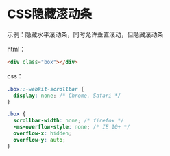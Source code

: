 # CSS隐藏滚动条

示例：隐藏水平滚动条，同时允许垂直滚动，但隐藏滚动条

html：
```html
<div class="box"></div>
```

css：
```css
.box::-webkit-scrollbar {
  display: none; /* Chrome, Safari */
}

.box {
  scrollbar-width: none; /* firefox */
  -ms-overflow-style: none; /* IE 10+ */
  overflow-x: hidden;
  overflow-y: auto;
}
```
